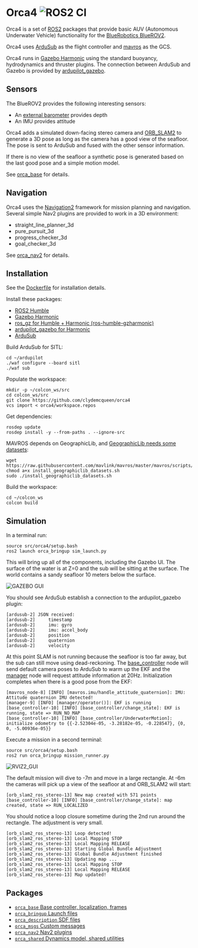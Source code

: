 # Orca4 ![ROS2 CI](https://github.com/clydemcqueen/orca4/actions/workflows/build_test.yml/badge.svg?branch=main)

Orca4 is a set of [ROS2](http://www.ros.org/) packages that provide basic AUV (Autonomous Underwater
Vehicle) functionality for the [BlueRobotics BlueROV2](https://www.bluerobotics.com).

Orca4 uses [ArduSub](http://www.ardusub.com/) as the flight controller and
[mavros](https://github.com/mavlink/mavros) as the GCS.

Orca4 runs in [Gazebo Harmonic](https://gazebosim.org/home) using the standard buoyancy, hydrodynamics and thruster
plugins. The connection between ArduSub and Gazebo is provided by [ardupilot_gazebo](https://github.com/ArduPilot/ardupilot_gazebo).

## Sensors

The BlueROV2 provides the following interesting sensors:
* An [external barometer](https://bluerobotics.com/product-category/sensors-sonars-cameras/sensors/) provides depth
* An IMU provides attitude

Orca4 adds a simulated down-facing stereo camera and [ORB_SLAM2](https://github.com/clydemcqueen/orb_slam_2_ros/tree/orca4_galactic)
to generate a 3D pose as long as the camera has a good view of the seafloor.
The pose is sent to ArduSub and fused with the other sensor information.

If there is no view of the seafloor a synthetic pose is generated based on the last good pose and a simple motion model.

See [orca_base](orca_base/README.md) for details.

## Navigation

Orca4 uses the [Navigation2](https://navigation.ros.org/index.html) framework for mission
planning and navigation. Several simple Nav2 plugins are provided to work in a 3D environment:
* straight_line_planner_3d
* pure_pursuit_3d
* progress_checker_3d
* goal_checker_3d 

See [orca_nav2](orca_nav2/README.md) for details.

## Installation

See the [Dockerfile](docker/Dockerfile) for installation details.

Install these packages:
* [ROS2 Humble](https://docs.ros.org/en/humble/Installation.html)
* [Gazebo Harmonic](https://gazebosim.org/docs/harmonic/install)
* [ros_gz for Humble + Harmonic (ros-humble-gzharmonic)](https://gazebosim.org/docs/latest/ros_installation/)
* [ardupilot_gazebo for Harmonic](https://github.com/ArduPilot/ardupilot_gazebo)
* [ArduSub](https://ardupilot.org/dev/docs/building-setup-linux.html)

Build ArduSub for SITL:
~~~
cd ~/ardupilot
./waf configure --board sitl
./waf sub
~~~

Populate the workspace:
~~~
mkdir -p ~/colcon_ws/src
cd colcon_ws/src
git clone https://github.com/clydemcqueen/orca4
vcs import < orca4/workspace.repos
~~~


Get dependencies:
~~~
rosdep update
rosdep install -y --from-paths . --ignore-src
~~~

MAVROS depends on GeographicLib, and [GeographicLib needs some datasets](https://ardupilot.org/dev/docs/ros-install.html):
~~~
wget https://raw.githubusercontent.com/mavlink/mavros/master/mavros/scripts/install_geographiclib_datasets.sh
chmod a+x install_geographiclib_datasets.sh
sudo ./install_geographiclib_datasets.sh
~~~

Build the workspace:
~~~
cd ~/colcon_ws
colcon build
~~~

## Simulation

In a terminal run:
~~~
source src/orca4/setup.bash
ros2 launch orca_bringup sim_launch.py
~~~

This will bring up all of the components, including the Gazebo UI.
The surface of the water is at Z=0 and the sub will be sitting at the surface.
The world contains a sandy seafloor 10 meters below the surface.

![GAZEBO GUI](images/gazebo.png)

You should see ArduSub establish a connection to the ardupilot_gazebo plugin:
~~~
[ardusub-2] JSON received:
[ardusub-2] 	timestamp
[ardusub-2] 	imu: gyro
[ardusub-2] 	imu: accel_body
[ardusub-2] 	position
[ardusub-2] 	quaternion
[ardusub-2] 	velocity
~~~

At this point SLAM is not running because the seafloor is too far away,
but the sub can still move using dead-reckoning.
The [base_controller](orca_base/src/base_controller.cpp) node will send default camera poses to ArduSub
to warm up the EKF and the [manager](orca_base/src/manager.cpp) node will request attitude information at 20Hz.
Initialization completes when there is a good pose from the EKF:

~~~
[mavros_node-8] [INFO] [mavros.imu/handle_attitude_quaternion]: IMU: Attitude quaternion IMU detected!
[manager-9] [INFO] [manager/operator()]: EKF is running
[base_controller-10] [INFO] [base_controller/change_state]: EKF is running, state => RUN_NO_MAP
[base_controller-10] [INFO] [base_controller/UnderwaterMotion]: initialize odometry to {{-2.52304e-05, -3.28182e-05, -0.228547}, {0, 0, -5.00936e-05}}
~~~

Execute a mission in a second terminal:
~~~
source src/orca4/setup.bash
ros2 run orca_bringup mission_runner.py
~~~ 

![RVIZ2_GUI](images/rviz2.png)

The default mission will dive to -7m and move in a large rectangle.
At -6m the cameras will pick up a view of the seafloor at and ORB_SLAM2 will start:
~~~
[orb_slam2_ros_stereo-13] New map created with 571 points
[base_controller-10] [INFO] [base_controller/change_state]: map created, state => RUN_LOCALIZED
~~~


You should notice a loop closure sometime during the 2nd run around the rectangle. The adjustment is very small.

~~~
[orb_slam2_ros_stereo-13] Loop detected!
[orb_slam2_ros_stereo-13] Local Mapping STOP
[orb_slam2_ros_stereo-13] Local Mapping RELEASE
[orb_slam2_ros_stereo-13] Starting Global Bundle Adjustment
[orb_slam2_ros_stereo-13] Global Bundle Adjustment finished
[orb_slam2_ros_stereo-13] Updating map ...
[orb_slam2_ros_stereo-13] Local Mapping STOP
[orb_slam2_ros_stereo-13] Local Mapping RELEASE
[orb_slam2_ros_stereo-13] Map updated!
~~~

## Packages

* [`orca_base` Base controller, localization, frames](orca_base)
* [`orca_bringup` Launch files](orca_bringup)
* [`orca_description` SDF files](orca_description)
* [`orca_msgs` Custom messages](orca_msgs)
* [`orca_nav2` Nav2 plugins](orca_nav2)
* [`orca_shared` Dynamics model, shared utilities](orca_shared)
